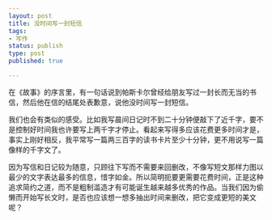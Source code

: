 ```yaml
--- 
layout: post
title: 没时间写一封短信
tags: 
- 写作
status: publish
type: post
published: true

---
```


在《故事》的序言里，有一句话说到帕斯卡尔曾经给朋友写过一封长而无当的书信，然后他在信的结尾处表歉意，说他没时间写一封短信。

我们也会有类似的感受。比如我写晨间日记时不到二十分钟便敲下了近千字，要不是控制好时间我也许要写上两千字才停止。看起来写得多应该花费更多时间才是，事实上刚好相反，我平常写一篇两三百字的读书卡片至少十分钟，更不用说写一篇像样的千字文了。

因为写信和日记较为随意，只顾往下写而不需要来回删改，不像写短文那样力图以最少的文字表达最多的信息，惜字如金。所以简明扼要更需要花费时间，正是这种追求简约之道，而不是粗制滥造才有可能诞生越来越多优秀的作品。当我们因为偷懒而开始写长文时，是否也应该想一想多抽出时间来删改，把它变成更短的美文呢？
